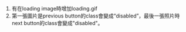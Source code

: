 1. 有在loading image時增加loading.gif
2. 第一張圖片是previous button的class會變成“disabled”，最後一張照片時next button的class會變成"disabled"。